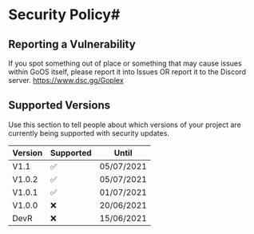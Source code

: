 # Security Policy#

## Reporting a Vulnerability

If you spot something out of place or something that may cause issues within GoOS itself, please report it into Issues
OR report it to the Discord server. https://www.dsc.gg/Goplex

## Supported Versions

Use this section to tell people about which versions of your project are
currently being supported with security updates.

| Version  | Supported          | Until       |
| -------  | ------------------ | ------------|
| V1.1     | :white_check_mark: | 05/07/2021  |
| V1.0.2   | :white_check_mark: | 05/07/2021  |
| V1.0.1   | :white_check_mark: | 01/07/2021  |
| V1.0.0   | :x:                | 20/06/2021  |
| DevR     | :x:                | 15/06/2021  |

